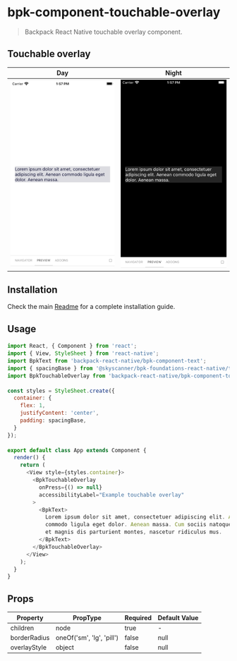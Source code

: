 # bpk-component-touchable-overlay

> Backpack React Native touchable overlay component.

## Touchable overlay

| Day | Night |
| --- | --- |
| <img src="https://raw.githubusercontent.com/Skyscanner/backpack-react-native/main/screenshots/bpk-component-touchable-overlay/ios/default.png" alt="bpk-component-touchable-overlay Google Pixel emulator" width="375" /> | <img src="https://raw.githubusercontent.com/Skyscanner/backpack-react-native/main/screenshots/bpk-component-touchable-overlay/ios/default_dm.png" alt="bpk-component-touchable-overlay Google Pixel emulator - dark mode" width="375" /> |

## Installation

Check the main [Readme](https://github.com/skyscanner/backpack-react-native#usage) for a complete installation guide.

## Usage

```js
import React, { Component } from 'react';
import { View, StyleSheet } from 'react-native';
import BpkText from 'backpack-react-native/bpk-component-text';
import { spacingBase } from '@skyscanner/bpk-foundations-react-native/tokens/base.react.native';
import BpkTouchableOverlay from 'backpack-react-native/bpk-component-touchable-overlay';

const styles = StyleSheet.create({
  container: {
    flex: 1,
    justifyContent: 'center',
    padding: spacingBase,
  }
});

export default class App extends Component {
  render() {
    return (
      <View style={styles.container}>
        <BpkTouchableOverlay
          onPress={() => null}
          accessibilityLabel="Example touchable overlay"
        >
          <BpkText>
            Lorem ipsum dolor sit amet, consectetuer adipiscing elit. Aenean
            commodo ligula eget dolor. Aenean massa. Cum sociis natoque penatibus
            et magnis dis parturient montes, nascetur ridiculus mus.
          </BpkText>
        </BpkTouchableOverlay>
      </View>
    );
  }
}
```

## Props

| Property     | PropType                  | Required | Default Value |
| ------------ | ------------------------- | -------- | ------------- |
| children     | node                      | true     | -             |
| borderRadius | oneOf('sm', 'lg', 'pill') | false    | null          |
| overlayStyle | object                    | false    | null          |
